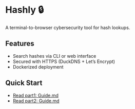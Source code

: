 # Hashly 🔒  
A terminal-to-browser cybersecurity tool for hash lookups.  

## Features  
- Search hashes via CLI or web interface  
- Secured with HTTPS (DuckDNS + Let’s Encrypt)  
- Dockerized deployment  

## Quick Start  
- [Read part1: Guide.md](https://github.com/doany1/Hashly-/blob/c6c2df18d3c2336408990d02d7a55f5b408a4ddd/Part1/Guide.md)
- [Read part2: Guide.md](https://github.com/doany1/Hashly-/blob/c6c2df18d3c2336408990d02d7a55f5b408a4ddd/Part2/Guide.md)
